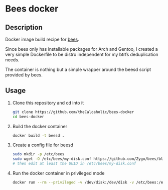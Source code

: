 # Bees docker

## Description

Docker image build recipe for [bees](https://zygo.github.io/bees/).

Since bees only has installable packages for Arch and Gentoo, I created a very simple Dockerfile to be distro independent for my btrfs deduplication needs.

The container is nothing but a simple wrapper around the beesd script provided by bees.

## Usage

1. Clone this repository and cd into it
    ```sh
    git clone https://github.com/theCalcaholic/bees-docker
    cd bees-docker
    ```
2. Build the docker container
    ```sh
    docker build -t beesd .
    ```
3. Create a config file for beesd
    ```sh
    sudo mkdir -p /etc/bees
    sudo wget -O /etc/bees/my-disk.conf https://github.com/Zygo/bees/blob/master/scripts/beesd.conf.sample
    # then edit at least the UUID in /etc/bees/my-disk.conf
    ```
4. Run the docker container in privileged mode
    ```sh
    docker run --rm --privileged -v /dev/disk:/dev/disk -v /etc/bees:/etc/bees beesd <uuid-of-your-btrfs-root-volume>
    ```
